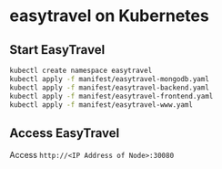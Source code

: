 # easytravel on Kubernetes

## Start EasyTravel

```bash
kubectl create namespace easytravel
kubectl apply -f manifest/easytravel-mongodb.yaml
kubectl apply -f manifest/easytravel-backend.yaml
kubectl apply -f manifest/easytravel-frontend.yaml
kubectl apply -f manifest/easytravel-www.yaml
```

## Access EasyTravel

Access `http://<IP Address of Node>:30080`

